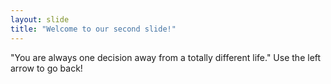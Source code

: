 ```yaml
---
layout: slide
title: "Welcome to our second slide!"
---
```

"You are always one decision away from a totally different life." 
Use the left arrow to go back!
